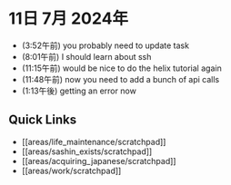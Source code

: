 # 11日 7月 2024年
- (3:52午前) you probably need to update task
- (8:01午前) I should learn about ssh
- (11:15午前) would be nice to do the helix tutorial again
- (11:48午前) now you need to add a bunch of api calls
- (1:13午後) getting an error now







## Quick Links
- [[areas/life_maintenance/scratchpad]]
- [[areas/sashin_exists/scratchpad]]
- [[areas/acquiring_japanese/scratchpad]]
- [[areas/work/scratchpad]]
